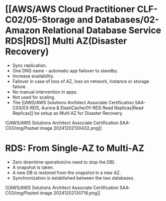 # [[AWS/AWS Cloud Practitioner CLF-C02/05-Storage and Databases/02-Amazon Relational Database Service RDS|RDS]] Multi AZ(Disaster Recovery)
- Sync replication.
- One DNS name - automatic app failover to standby.
- Increase availability.
- Failover in case of loss of AZ, loss on network, instance or storage failure.
- No manual intervention in apps.
- Not used for scaling.
- The [[AWS/AWS Solutions Architect Associate Certification SAA-C03/03-RDS, Aurora & ElastiCache/01-RDS Read Replicas|Read Replicas]] be setup as Multi AZ for Disaster Recovery.

![[AWS/AWS Solutions Architect Associate Certification SAA-C03/img/Pasted image 20241202130432.png]]


# RDS: From Single-AZ to Multi-AZ
- Zero downtime operation(no need to stop the DB).
- A snapshot is taken.
- A new DB is restored from the snapshot in a new AZ.
- Synchronization is established between the two databases.

![[AWS/AWS Solutions Architect Associate Certification SAA-C03/img/Pasted image 20241202130716.png]]